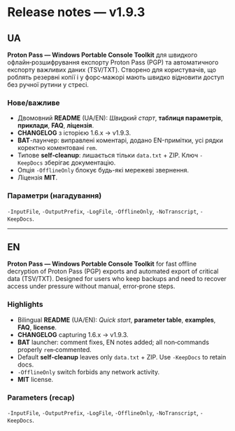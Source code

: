 # Release notes — v1.9.3

## UA
**Proton Pass — Windows Portable Console Toolkit** для швидкого офлайн‑розшифрування експорту Proton Pass (PGP)
та автоматичного експорту важливих даних (TSV/TXT). Створено для користувачів, що роблять резервні копії
і у форс‑мажорі мають швидко відновити доступ без ручної рутини у стресі.

### Нове/важливе
- Двомовний **README** (UA/EN): *Швидкий старт*, **таблиця параметрів**, **приклади**, **FAQ**, **ліцензія**.
- **CHANGELOG** з історією 1.6.x → v1.9.3.
- **BAT**-лаунчер: виправлені коментарі, додано EN-примітки, усі рядки коректно коментовані `rem`.
- Типове **self‑cleanup**: лишається тільки `data.txt` + ZIP. Ключ `-KeepDocs` зберігає документацію.
- Опція `-OfflineOnly` блокує будь-які мережеві звернення.
- Ліцензія **MIT**.

### Параметри (нагадування)
`-InputFile`, `-OutputPrefix`, `-LogFile`, `-OfflineOnly`, `-NoTranscript`, `-KeepDocs`.

---

## EN
**Proton Pass — Windows Portable Console Toolkit** for fast offline decryption of Proton Pass (PGP) exports
and automated export of critical data (TSV/TXT). Designed for users who keep backups and need to recover
access under pressure without manual, error‑prone steps.

### Highlights
- Bilingual **README** (UA/EN): *Quick start*, **parameter table**, **examples**, **FAQ**, **license**.
- **CHANGELOG** capturing 1.6.x → v1.9.3.
- **BAT** launcher: comment fixes, EN notes added; all non‑commands properly `rem`‑commented.
- Default **self‑cleanup** leaves only `data.txt` + ZIP. Use `-KeepDocs` to retain docs.
- `-OfflineOnly` switch forbids any network activity.
- **MIT** license.

### Parameters (recap)
`-InputFile`, `-OutputPrefix`, `-LogFile`, `-OfflineOnly`, `-NoTranscript`, `-KeepDocs`.
